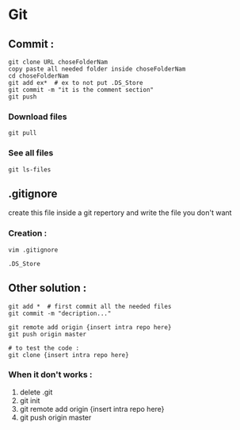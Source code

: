 # Git
## Commit : 
```shell
git clone URL choseFolderNam
copy paste all needed folder inside choseFolderNam
cd choseFolderNam
git add ex*  # ex to not put .DS_Store
git commit -m "it is the comment section"
git push 
```
### Download files
```shell
git pull
```

### See all files 
```shell
git ls-files
```

## .gitignore
create this file inside a git repertory and write the file you don't want
### Creation :
```shell
vim .gitignore
```
```.gitignore
.DS_Store
```


## Other solution :
```shell
git add *  # first commit all the needed files
git commit -m "decription..."

git remote add origin {insert intra repo here}
git push origin master

# to test the code :
git clone {insert intra repo here}
```
### When it don't works :
1) delete .git
2) git init
3) git remote add origin {insert intra repo here}
4) git push origin master
